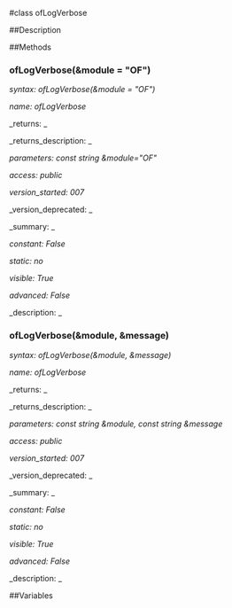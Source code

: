 #class ofLogVerbose


##Description





##Methods



### ofLogVerbose(&module = "OF")

_syntax: ofLogVerbose(&module = "OF")_

_name: ofLogVerbose_

_returns: _

_returns_description: _

_parameters: const string &module="OF"_

_access: public_

_version_started: 007_

_version_deprecated: _

_summary: _

_constant: False_

_static: no_

_visible: True_

_advanced: False_



_description: _







### ofLogVerbose(&module, &message)

_syntax: ofLogVerbose(&module, &message)_

_name: ofLogVerbose_

_returns: _

_returns_description: _

_parameters: const string &module, const string &message_

_access: public_

_version_started: 007_

_version_deprecated: _

_summary: _

_constant: False_

_static: no_

_visible: True_

_advanced: False_



_description: _







##Variables



